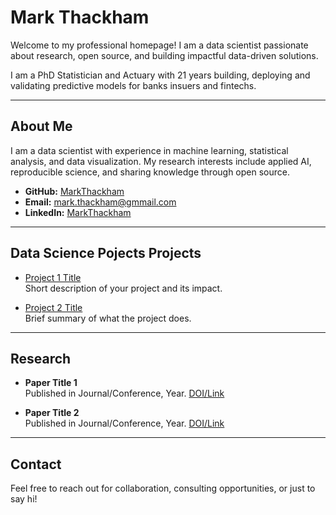 # Mark Thackham

Welcome to my professional homepage! I am a data scientist passionate about research, open source, and building impactful data-driven solutions.

I am a PhD Statistician and Actuary with 21 years building, deploying and validating predictive models for banks insuers and fintechs.

---

## About Me

I am a data scientist with experience in machine learning, statistical analysis, and data visualization. My research interests include applied AI, reproducible science, and sharing knowledge through open source.

- **GitHub:** [MarkThackham](https://github.com/MarkThackham)
- **Email:** mark.thackham@gmmail.com
- **LinkedIn:** [MarkThackham](https://www.linkedin.com/in/markthackham/)

---

## Data Science Pojects Projects

- [Project 1 Title](https://github.com/MarkThackham/project1)  
  Short description of your project and its impact.

- [Project 2 Title](https://github.com/MarkThackham/project2)  
  Brief summary of what the project does.

---

## Research

- **Paper Title 1**  
  Published in Journal/Conference, Year. [DOI/Link](https://doi.org/yourdoi)

- **Paper Title 2**  
  Published in Journal/Conference, Year. [DOI/Link](https://doi.org/yourdoi)

---

## Contact

Feel free to reach out for collaboration, consulting opportunities, or just to say hi!
